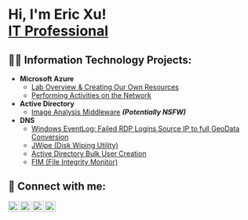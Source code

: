 <h1>Hi, I'm Eric Xu! <br/><a href="https://www.linkedin.com/in/eric-xu-a07bb21b2/">IT Professional</a></h1>

<h2>👨‍💻 Information Technology Projects:</h2>

- <b>Microsoft Azure</b>
  - [Lab Overview & Creating Our Own Resources](https://github.com/erics-resume/microsoft-azure-creating-own-resources)
  - [Performing Activities on the Network](https://github.com/erics-resume/microsoft-azure-network-activities)
- <b>Active Directory</b>
  - [Image Analysis Middleware](https://github.com/joshmadakor1/4chan-Image-Analysis-Middleware-C964) <b><i>(Potentially NSFW)</b></i>
- <b>DNS</b>
  - [Windows EventLog: Failed RDP Logins Source IP to full GeoData Conversion](https://github.com/joshmadakor1/Sentinel-Lab)
  - [JWipe (Disk Wiping Utility)](https://github.com/joshmadakor1/Jwipe.PowerShell)
  - [Active Directory Bulk User Creation](https://github.com/joshmadakor1/AD_PS)
  - [FIM (File Integrity Monitor)](https://github.com/joshmadakor1/PowerShell-Integrity-FIM)

<h2> 🤳 Connect with me:</h2>

[<img align="left" alt="EricXu | YouTube" width="22px" src="https://cdn.jsdelivr.net/npm/simple-icons@v3/icons/youtube.svg" />][youtube]
[<img align="left" alt="EricXu | Twitter" width="22px" src="https://cdn.jsdelivr.net/npm/simple-icons@v3/icons/twitter.svg" />][twitter]
[<img align="left" alt="EricXu | LinkedIn" width="22px" src="https://cdn.jsdelivr.net/npm/simple-icons@v3/icons/linkedin.svg" />][linkedin]
[<img align="left" alt="EricXu | Instagram" width="22px" src="https://cdn.jsdelivr.net/npm/simple-icons@v3/icons/instagram.svg" />][instagram]

[twitter]: https://twitter.com/
[youtube]: https://www.youtube.com/
[instagram]: https://www.instagram.com/
[linkedin]: https://www.linkedin.com/in/eric-xu-a07bb21b2/
